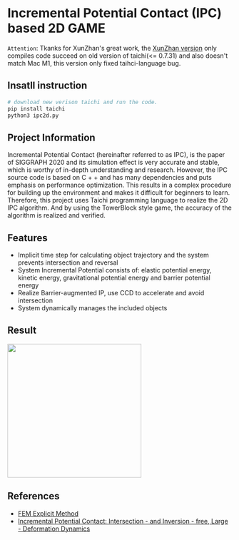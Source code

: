 # Incremental Potential Contact (IPC) based 2D GAME

`Attention`: Tkanks for XunZhan's great work, the [XunZhan version](https://github.com/XunZhan/IPC-2D-Game/fork) only compiles code succeed on old version of taichi(<= 0.7.31) and also doesn't match Mac M1, this version only fixed taihci-language bug.

## Insatll instruction
```bash
# download new verison taichi and run the code.
pip install taichi
python3 ipc2d.py
```

## Project Information
Incremental Potential Contact (hereinafter referred to as IPC), is the paper of SIGGRAPH 2020 and its simulation effect is very accurate and stable, which is worthy of in-depth understanding and research. However, the IPC source code is based on C + + and has many dependencies and puts emphasis on performance optimization. This results in a complex procedure for building up the environment and makes it difficult for beginners to learn. Therefore, this project uses Taichi programming language to realize the 2D IPC algorithm. And by using the TowerBlock style game, the accuracy of the algorithm is realized and verified.

## Features
- Implicit time step for calculating object trajectory and the system prevents intersection and reversal
- System Incremental Potential consists of: elastic potential energy, kinetic energy, gravitational potential energy and barrier potential energy
- Realize Barrier-augmented IP, use CCD to accelerate and avoid intersection
- System dynamically manages the included objects  


## Result
<img src="result.gif" width="300"  />  


## References

- [FEM Explicit Method](https://github.com/YuCrazing/Taichi/tree/master/fem_3d)
- [Incremental Potential Contact: Intersection - and Inversion - free, Large - Deformation Dynamics](https://ipc-sim.github.io)